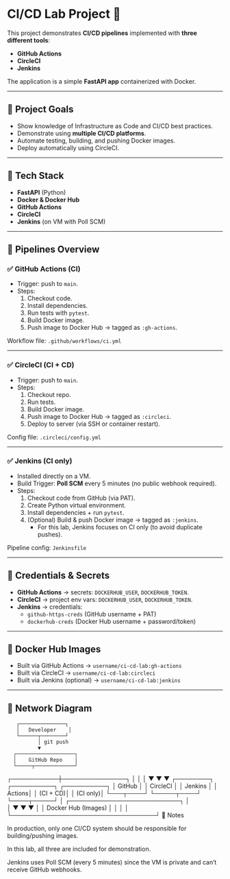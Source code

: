 # CI/CD Lab Project 🚀

This project demonstrates **CI/CD pipelines** implemented with **three different tools**:  
- **GitHub Actions**  
- **CircleCI**  
- **Jenkins**  

The application is a simple **FastAPI app** containerized with Docker.

---

## 🔹 Project Goals
- Show knowledge of Infrastructure as Code and CI/CD best practices.  
- Demonstrate using **multiple CI/CD platforms**.  
- Automate testing, building, and pushing Docker images.  
- Deploy automatically using CircleCI.

---

## 🔹 Tech Stack
- **FastAPI** (Python)  
- **Docker & Docker Hub**  
- **GitHub Actions**  
- **CircleCI**  
- **Jenkins** (on VM with Poll SCM)  

---

## 🔹 Pipelines Overview

### ✅ GitHub Actions (CI)
- Trigger: push to `main`.  
- Steps:  
  1. Checkout code.  
  2. Install dependencies.  
  3. Run tests with `pytest`.  
  4. Build Docker image.  
  5. Push image to Docker Hub → tagged as `:gh-actions`.  

Workflow file: `.github/workflows/ci.yml`

---

### ✅ CircleCI (CI + CD)
- Trigger: push to `main`.  
- Steps:  
  1. Checkout repo.  
  2. Run tests.  
  3. Build Docker image.  
  4. Push image to Docker Hub → tagged as `:circleci`.  
  5. Deploy to server (via SSH or container restart).  

Config file: `.circleci/config.yml`

---

### ✅ Jenkins (CI only)
- Installed directly on a VM.  
- Build Trigger: **Poll SCM** every 5 minutes (no public webhook required).  
- Steps:  
  1. Checkout code from GitHub (via PAT).  
  2. Create Python virtual environment.  
  3. Install dependencies + run `pytest`.  
  4. (Optional) Build & push Docker image → tagged as `:jenkins`.  
     - For this lab, Jenkins focuses on CI only (to avoid duplicate pushes).  

Pipeline config: `Jenkinsfile`

---

## 🔹 Credentials & Secrets
- **GitHub Actions** → secrets: `DOCKERHUB_USER`, `DOCKERHUB_TOKEN`.  
- **CircleCI** → project env vars: `DOCKERHUB_USER`, `DOCKERHUB_TOKEN`.  
- **Jenkins** → credentials:  
  - `github-https-creds` (GitHub username + PAT)  
  - `dockerhub-creds` (Docker Hub username + password/token)  

---

## 🔹 Docker Hub Images
- Built via GitHub Actions → `username/ci-cd-lab:gh-actions`  
- Built via CircleCI → `username/ci-cd-lab:circleci`  
- Built via Jenkins (optional) → `username/ci-cd-lab:jenkins`

---

## 🔹 Network Diagram

       ┌───────────────┐
       │   Developer    │
       └──────┬────────┘
              │ git push
              ▼
      ┌───────────────────┐
      │    GitHub Repo    │
      └─────┬─────────────┘
┌───────────┼───────────────┐
│           │               │
▼           ▼               ▼
┌────────┐ ┌──────────┐ ┌──────────┐
│ GitHub │ │ CircleCI │ │ Jenkins  │
│ Actions│ │ (CI + CD)│ │ (CI only)│
└───┬────┘ └─────┬────┘ └────┬─────┘
│ ┌──────────────────────────┐     │             
│ ▼              ▼           ▼     │
│      Docker Hub (Images)         │
│                │                 │
└──────────────────────────────────┘
🔹 Notes

In production, only one CI/CD system should be responsible for building/pushing images.

In this lab, all three are included for demonstration.

Jenkins uses Poll SCM (every 5 minutes) since the VM is private and can’t receive GitHub webhooks.